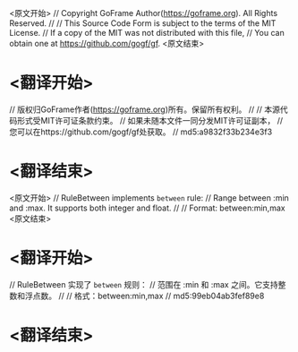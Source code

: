 
<原文开始>
// Copyright GoFrame Author(https://goframe.org). All Rights Reserved.
//
// This Source Code Form is subject to the terms of the MIT License.
// If a copy of the MIT was not distributed with this file,
// You can obtain one at https://github.com/gogf/gf.
<原文结束>

# <翻译开始>
// 版权归GoFrame作者(https://goframe.org)所有。保留所有权利。
//
// 本源代码形式受MIT许可证条款约束。
// 如果未随本文件一同分发MIT许可证副本，
// 您可以在https://github.com/gogf/gf处获取。
// md5:a9832f33b234e3f3
# <翻译结束>


<原文开始>
// RuleBetween implements `between` rule:
// Range between :min and :max. It supports both integer and float.
//
// Format: between:min,max
<原文结束>

# <翻译开始>
// RuleBetween 实现了 `between` 规则：
// 范围在 :min 和 :max 之间。它支持整数和浮点数。
//
// 格式：between:min,max
// md5:99eb04ab3fef89e8
# <翻译结束>

